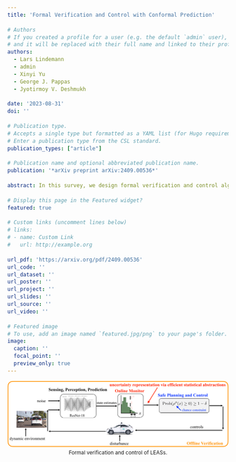 ```yaml
---
title: 'Formal Verification and Control with Conformal Prediction'

# Authors
# If you created a profile for a user (e.g. the default `admin` user), write the username (folder name) here
# and it will be replaced with their full name and linked to their profile.
authors:
  - Lars Lindemann
  - admin
  - Xinyi Yu
  - George J. Pappas
  - Jyotirmoy V. Deshmukh

date: '2023-08-31'
doi: ''

# Publication type.
# Accepts a single type but formatted as a YAML list (for Hugo requirements).
# Enter a publication type from the CSL standard.
publication_types: ["article"]

# Publication name and optional abbreviated publication name.
publication: '*arXiv preprint arXiv:2409.00536*'

abstract: In this survey, we design formal verification and control algorithms for autonomous systems with practical safety guarantees using conformal prediction (CP), a statistical tool for uncertainty quantification. We focus on learning-enabled autonomous systems (LEASs) in which the complexity of learning-enabled components (LECs) is a major bottleneck that hampers the use of existing model-based verification and design techniques. Instead, we advocate for the use of CP, and we will demonstrate its use in formal verification, systems and control theory, and robotics. We argue that CP is specifically useful due to its simplicity (easy to understand, use, and modify), generality (requires no assumptions on learned models and data distributions, i.e., is distribution-free), and efficiency (real-time capable and accurate). We pursue the following goals with this survey. First, we provide an accessible introduction to CP for non-experts who are interested in using CP to solve problems in autonomy. Second, we show how to use CP for the verification of LECs, e.g., for verifying input-output properties of neural networks. Third and fourth, we review recent articles that use CP for safe control design as well as offline and online verification of LEASs. We summarize their ideas in a unifying framework that can deal with the complexity of LEASs in a computationally efficient manner. In our exposition, we consider simple system specifications, e.g., robot navigation tasks, as well as complex specifications formulated in temporal logic formalisms. Throughout our survey, we compare to other statistical techniques (e.g., scenario optimization, PAC-Bayes theory, etc.) and how these techniques have been used in verification and control. Lastly, we point the reader to open problems and future research directions.

# Display this page in the Featured widget?
featured: true

# Custom links (uncomment lines below)
# links:
# - name: Custom Link
#   url: http://example.org

url_pdf: 'https://arxiv.org/pdf/2409.00536'
url_code: ''
url_dataset: ''
url_poster: ''
url_project: ''
url_slides: ''
url_source: ''
url_video: ''

# Featured image
# To use, add an image named `featured.jpg/png` to your page's folder.
image:
  caption: ''
  focal_point: ''
  preview_only: true
---
```


<center>

![MKCT_workflow](featured.png)
<small>Formal verification and control of LEASs.</small>

</center>